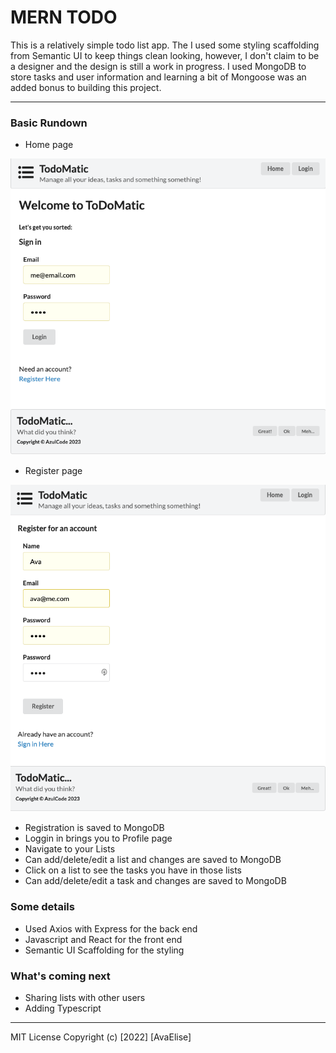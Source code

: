 # MERN TODO

This is a relatively simple todo list app. The I used some styling scaffolding from Semantic UI to keep things clean looking, however, I don't claim to be a designer and the design is still a work in progress. I used MongoDB to store tasks and user information and learning a bit of Mongoose was an added bonus to building this project.

---

### Basic Rundown

- Home page

![home](./UI/demo_images/Screenshot%202023-01-20%20at%202.13.12%20PM.png 'Home Page View')

- Register page

![register](./UI/demo_images/Screenshot%202023-01-20%20at%202.13.44%20PM.png 'Register Page View')

- Registration is saved to MongoDB
- Loggin in brings you to Profile page
- Navigate to your Lists
- Can add/delete/edit a list and changes are saved to MongoDB
- Click on a list to see the tasks you have in those lists
- Can add/delete/edit a task and changes are saved to MongoDB

### Some details

- Used Axios with Express for the back end
- Javascript and React for the front end
- Semantic UI Scaffolding for the styling

### What's coming next

- Sharing lists with other users
- Adding Typescript

---

MIT License
Copyright (c) [2022] [AvaElise]
